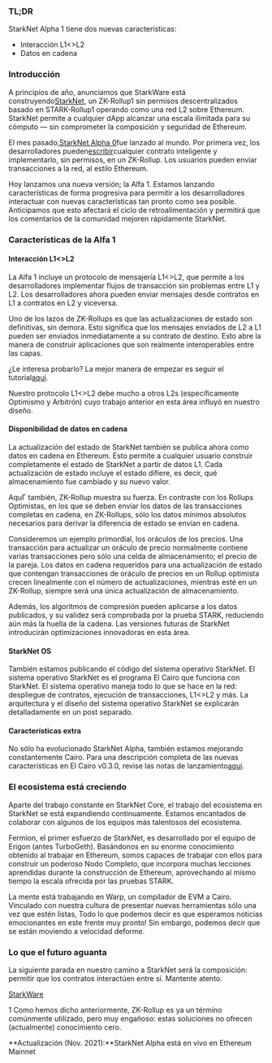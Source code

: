 ### TL;DR

StarkNet Alpha 1 tiene dos nuevas características:

* Interacción L1<>L2
* Datos en cadena

### Introducción

A principios de año, anunciamos que StarkWare está construyendo[StarkNet](https://starkware.co/product/starknet/), un ZK-Rollup1 sin permisos descentralizados basado en STARK-Rollup1 operando como una red L2 sobre Ethereum. StarkNet permite a cualquier dApp alcanzar una escala ilimitada para su cómputo — sin comprometer la composición y seguridad de Ethereum.

El mes pasado,[StarkNet Alpha 0](https://medium.com/starkware/starknet-planets-alpha-on-ropsten-e7494929cb95)fue lanzado al mundo. Por primera vez, los desarrolladores pueden[escribir](https://kobi.one/2021/07/14/stardrop.html)cualquier contrato inteligente y implementarlo, sin permisos, en un ZK-Rollup. Los usuarios pueden enviar transacciones a la red, al estilo Ethereum.

Hoy lanzamos una nueva versión; la Alfa 1. Estamos lanzando características de forma progresiva para permitir a los desarrolladores interactuar con nuevas características tan pronto como sea posible. Anticipamos que esto afectará el ciclo de retroalimentación y permitirá que los comentarios de la comunidad mejoren rápidamente StarkNet.

### **Características de la Alfa 1**

#### Interacción L1<>L2

La Alfa 1 incluye un protocolo de mensajería L1<>L2, que permite a los desarrolladores implementar flujos de transacción sin problemas entre L1 y L2. Los desarrolladores ahora pueden enviar mensajes desde contratos en L1 a contratos en L2 y viceversa.

Uno de los lazos de ZK-Rollups es que las actualizaciones de estado son definitivas, sin demora. Esto significa que los mensajes enviados de L2 a L1 pueden ser enviados inmediatamente a su contrato de destino. Esto abre la manera de construir aplicaciones que son realmente interoperables entre las capas.

¿Le interesa probarlo? La mejor manera de empezar es seguir el tutorial[aquí](https://www.cairo-lang.org/docs/hello_starknet/l1l2.html).

Nuestro protocolo L1<>L2 debe mucho a otros L2s (específicamente Optimismo y Arbitrón) cuyo trabajo anterior en esta área influyó en nuestro diseño.

#### Disponibilidad de datos en cadena

La actualización del estado de StarkNet también se publica ahora como datos en cadena en Ethereum. Esto permite a cualquier usuario construir completamente el estado de StarkNet a partir de datos L1. Cada actualización de estado incluye el estado difiere, es decir, qué almacenamiento fue cambiado y su nuevo valor.

AquГ­ también, ZK-Rollup muestra su fuerza. En contraste con los Rollups Optimistas, en los que se deben enviar los datos de las transacciones completas en cadena, en ZK-Rollups, sólo los datos mínimos absolutos necesarios para derivar la diferencia de estado se envían en cadena.

Consideremos un ejemplo primordial, los oráculos de los precios. Una transacción para actualizar un oráculo de precio normalmente contiene varias transacciones pero sólo una celda de almacenamiento; el precio de la pareja. Los datos en cadena requeridos para una actualización de estado que contengan transacciones de oráculo de precios en un Rollup optimista crecen linealmente con el número de actualizaciones, mientras esté en un ZK-Rollup, siempre será una única actualización de almacenamiento.

Además, los algoritmos de compresión pueden aplicarse a los datos publicados, y su validez será comprobada por la prueba STARK, reduciendo aún más la huella de la cadena. Las versiones futuras de StarkNet introducirán optimizaciones innovadoras en esta área.

#### StarkNet OS

También estamos publicando el código del sistema operativo StarkNet. El sistema operativo StarkNet es el programa El Cairo que funciona con StarkNet. El sistema operativo maneja todo lo que se hace en la red: despliegue de contratos, ejecución de transacciones, L1<>L2 y más. La arquitectura y el diseño del sistema operativo StarkNet se explicarán detalladamente en un post separado.

#### Características extra

No sólo ha evolucionado StarkNet Alpha, también estamos mejorando constantemente Cairo. Para una descripción completa de las nuevas características en El Cairo v0.3.0, revise las notas de lanzamiento[aquí](https://github.com/starkware-libs/cairo-lang/releases/tag/v0.3.0).

### El ecosistema está creciendo

Aparte del trabajo constante en StarkNet Core, el trabajo del ecosistema en StarkNet se está expandiendo continuamente. Estamos encantados de colaborar con algunos de los equipos más talentosos del ecosistema.

Fermion, el primer esfuerzo de StarkNet, es desarrollado por el equipo de Erigon (antes TurboGeth). Basándonos en su enorme conocimiento obtenido al trabajar en Ethereum, somos capaces de trabajar con ellos para construir un poderoso Nodo Completo, que incorpora muchas lecciones aprendidas durante la construcción de Ethereum, aprovechando al mismo tiempo la escala ofrecida por las pruebas STARK.

La mente está trabajando en Warp, un compilador de EVM a Cairo. Vinculado con nuestra cultura de presentar nuevas herramientas sólo una vez que estén listas, Todo lo que podemos decir es que esperamos noticias emocionantes en este frente muy pronto! Sin embargo, podemos decir que se están moviendo a velocidad deforme.

### Lo que el futuro aguanta

La siguiente parada en nuestro camino a StarkNet será la composición: permitir que los contratos interactúen entre sí. Mantente atento.

[StarkWare](https://starkware.co/)

1 Como hemos dicho anteriormente, ZK-Rollup es ya un término comúnmente utilizado, pero muy engañoso: estas soluciones no ofrecen (actualmente) conocimiento cero.

**Actualización (Nov. 2021):**StarkNet Alpha está en vivo en Ethereum Mainnet